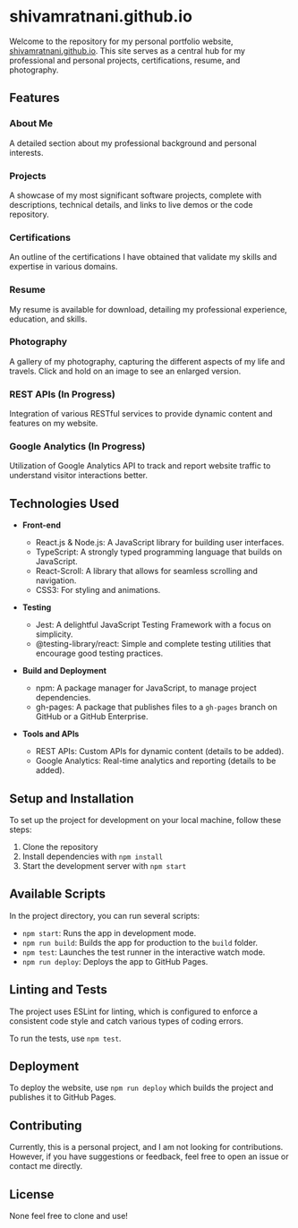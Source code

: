 
# shivamratnani.github.io

Welcome to the repository for my personal portfolio website, [shivamratnani.github.io](https://shivamratnani.github.io). This site serves as a central hub for my professional and personal projects, certifications, resume, and photography.

## Features

### About Me
A detailed section about my professional background and personal interests.

### Projects
A showcase of my most significant software projects, complete with descriptions, technical details, and links to live demos or the code repository.

### Certifications
An outline of the certifications I have obtained that validate my skills and expertise in various domains.

### Resume
My resume is available for download, detailing my professional experience, education, and skills.

### Photography
A gallery of my photography, capturing the different aspects of my life and travels. Click and hold on an image to see an enlarged version.

### REST APIs (In Progress)
Integration of various RESTful services to provide dynamic content and features on my website.

### Google Analytics (In Progress)
Utilization of Google Analytics API to track and report website traffic to understand visitor interactions better.

## Technologies Used

- **Front-end**
  - React.js & Node.js: A JavaScript library for building user interfaces.
  - TypeScript: A strongly typed programming language that builds on JavaScript.
  - React-Scroll: A library that allows for seamless scrolling and navigation.
  - CSS3: For styling and animations.

- **Testing**
  - Jest: A delightful JavaScript Testing Framework with a focus on simplicity.
  - @testing-library/react: Simple and complete testing utilities that encourage good testing practices.

- **Build and Deployment**
  - npm: A package manager for JavaScript, to manage project dependencies.
  - gh-pages: A package that publishes files to a `gh-pages` branch on GitHub or a GitHub Enterprise.

- **Tools and APIs**
  - REST APIs: Custom APIs for dynamic content (details to be added).
  - Google Analytics: Real-time analytics and reporting (details to be added).

## Setup and Installation

To set up the project for development on your local machine, follow these steps:

1. Clone the repository
2. Install dependencies with `npm install`
3. Start the development server with `npm start`

## Available Scripts

In the project directory, you can run several scripts:

- `npm start`: Runs the app in development mode.
- `npm run build`: Builds the app for production to the `build` folder.
- `npm test`: Launches the test runner in the interactive watch mode.
- `npm run deploy`: Deploys the app to GitHub Pages.

## Linting and Tests

The project uses ESLint for linting, which is configured to enforce a consistent code style and catch various types of coding errors.

To run the tests, use `npm test`.

## Deployment

To deploy the website, use `npm run deploy` which builds the project and publishes it to GitHub Pages.

## Contributing

Currently, this is a personal project, and I am not looking for contributions. However, if you have suggestions or feedback, feel free to open an issue or contact me directly.

## License

None feel free to clone and use!
